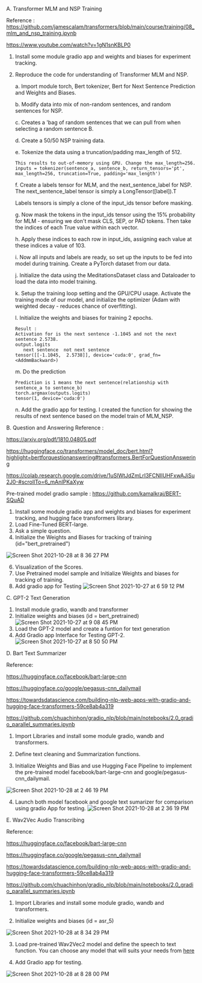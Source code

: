A. Transformer MLM and NSP Training

Reference : 
https://github.com/jamescalam/transformers/blob/main/course/training/08_mlm_and_nsp_training.ipynb

https://www.youtube.com/watch?v=1gN1snKBLP0

1. Install some module gradio app and weights and biases for experiment tracking.

3. Reproduce the code for understanding of Transformer MLM and NSP.

    a. Import module torch, Bert tokenizer, Bert for Next Sentence Prediction and Weights and Biases.
    
    b. Modify data into mix of non-random sentences, and random sentences for NSP. 
    
    c. Creates a 'bag of random sentences that we can pull from when selecting a random sentence B.
    
    d. Create a 50/50 NSP training data.
    
    e. Tokenize the data using a truncation/padding max_length of 512.
    
       This results to out-of-memory using GPU. Change the max_length=256.
       inputs = tokenizer(sentence_a, sentence_b, return_tensors='pt', max_length=256, truncation=True, padding='max_length')
       
    f. Create a labels tensor for MLM, and the next_sentence_label for NSP. The next_sentence_label tensor is simply a LongTensor([label]).T 
    
    Labels tensors is simply a clone of the input_ids tensor before masking.
    
    g. Now mask the tokens in the input_ids tensor using the 15% probability for MLM - ensuring we don't mask CLS, SEP, or PAD tokens. Then take the indices of each True value within each vector. 
    
    h. Apply these indices to each row in input_ids, assigning each value at these indices a value of 103. 
    
    i. Now all inputs and labels are ready, so set up the inputs to be fed into model during training. Create a PyTorch dataset from our data.
    
    j. Initialize the data using the MeditationsDataset class and Dataloader to load the data into model training. 
    
    k. Setup the training loop setting and the GPU/CPU usage. Activate the training mode of our model, and initialize the optimizer (Adam with weighted decay - reduces chance of overfitting).
    
    l. Initialize the weights and biases for training 2 epochs. 
    
       Result : 
       Activation for is the next sentence -1.1045 and not the next sentence 2.5738. 
       output.logits
          next sentence  not next sentence 
       tensor([[-1.1045,  2.5738]], device='cuda:0', grad_fn=<AddmmBackward>)
       
    m. Do the prediction
    
       Prediction is 1 means the next sentence(relationship with sentence_a to sentence_b)
       torch.argmax(outputs.logits)
       tensor(1, device='cuda:0')
       
    n. Add the gradio app for testing. I created the function for showing the results of next sentence based on the model train of MLM_NSP.
    
B. Question and Answering
Reference :

https://arxiv.org/pdf/1810.04805.pdf

https://huggingface.co/transformers/model_doc/bert.html?highlight=bertforquestionanswering#transformers.BertForQuestionAnswering

https://colab.research.google.com/drive/1uSlWtJdZmLrI3FCNIlUHFxwAJiSu2J0-#scrollTo=6_mAnIPKaXyw

Pre-trained model gradio sample : https://github.com/kamalkraj/BERT-SQuAD

1. Install some module gradio app and weights and biases for experiment tracking, and hugging face transformers library.
2. Load Fine-Tuned BERT-large.
3. Ask a simple question.
4. Initialize the Weights and Biases for tracking of training (id="bert_pretrained")

![Screen Shot 2021-10-28 at 8 36 27 PM](https://user-images.githubusercontent.com/62075076/139371639-aaa4a609-5bd8-478d-aa9c-9f731574c48b.png)

6. Visualization of the Scores.
7. Use Pretrained model sample and Initialize Weights and biases for tracking of training.
8. Add gradio app for Testing
![Screen Shot 2021-10-27 at 6 59 12 PM](https://user-images.githubusercontent.com/62075076/139173156-42430f3a-8161-4ba2-a669-f6ab70580d1c.png)

C. GPT-2 Text Generation 

1. Install module gradio, wandb and transformer
2. Initialize  weights and biases (id = bert_pretrained)
![Screen Shot 2021-10-27 at 9 08 45 PM](https://user-images.githubusercontent.com/62075076/139185355-9c12d949-0175-4d2b-a7d3-f7447e7626ae.png)
4. Load the GPT-2 model and create a funtion for text generation
5. Add Gradio app Interface for Testing GPT-2.
![Screen Shot 2021-10-27 at 8 50 50 PM](https://user-images.githubusercontent.com/62075076/139185241-34fc5ad9-5be1-4746-879b-7e096665abfc.png)

D. Bart Text Summarizer

Reference: 

https://huggingface.co/facebook/bart-large-cnn

https://huggingface.co/google/pegasus-cnn_dailymail

https://towardsdatascience.com/building-nlp-web-apps-with-gradio-and-hugging-face-transformers-59ce8ab4a319

https://github.com/chuachinhon/gradio_nlp/blob/main/notebooks/2.0_gradio_parallel_summaries.ipynb

1. Import Libraries and install some module gradio, wandb and transformers.

2. Define text cleaning and Summarization functions.

3. Initialize Weights and Bias and use Hugging Face Pipeline to implement the pre-trained model facebook/bart-large-cnn and google/pegasus-cnn_dailymail.

![Screen Shot 2021-10-28 at 2 46 19 PM](https://user-images.githubusercontent.com/62075076/139341082-f2f90ee9-0c77-4a84-8b79-a0c1fd11f8ce.png)

4. Launch both model facebook and google text sumarizer for comparison using gradio App for testing.
![Screen Shot 2021-10-28 at 2 36 19 PM](https://user-images.githubusercontent.com/62075076/139340605-2518add4-988c-4d3f-8e50-0fda2ff51331.png)

E. Wav2Vec Audio Transcribing

Reference: 

https://huggingface.co/facebook/bart-large-cnn

https://huggingface.co/google/pegasus-cnn_dailymail

https://towardsdatascience.com/building-nlp-web-apps-with-gradio-and-hugging-face-transformers-59ce8ab4a319

https://github.com/chuachinhon/gradio_nlp/blob/main/notebooks/2.0_gradio_parallel_summaries.ipynb

1. Import Libraries and install some module gradio, wandb and transformers.

2. Initialize  weights and biases (id = asr_5)

![Screen Shot 2021-10-28 at 8 34 29 PM](https://user-images.githubusercontent.com/62075076/139371437-e3c27919-9a95-49b9-a474-f605fedb114f.png)

3. Load pre-trained Wav2Vec2 model and define the speech to text function. You can choose any model that will suits your needs from [here](https://huggingface.co/facebook/wav2vec2-base-960h)

4. Add Gradio app for testing.

![Screen Shot 2021-10-28 at 8 28 00 PM](https://user-images.githubusercontent.com/62075076/139371362-c4de1283-7921-4351-a3e5-3cc39debe673.png)


